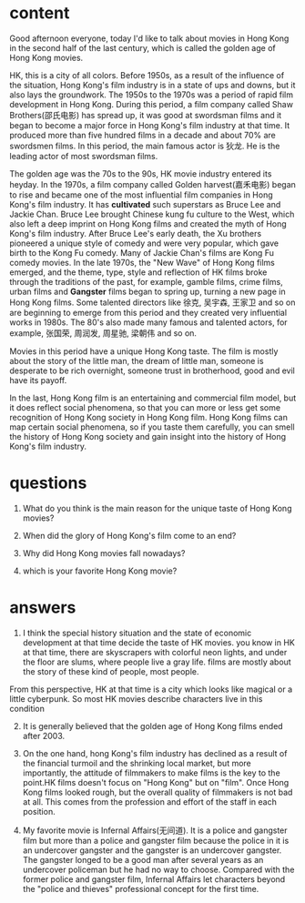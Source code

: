 # content
Good afternoon everyone, today I'd like to talk about movies in Hong Kong in the second half of the last century, which is called the golden age of Hong Kong movies.

HK, this is a city of all colors. Before 1950s, as a result of the influence of the situation, Hong Kong's film industry is in a state of ups and downs, but it also lays the groundwork. The 1950s to the 1970s was a period of rapid film development in Hong Kong. During this period, a film company called Shaw Brothers(邵氏电影) has spread up, it was good at swordsman films and it began to become a major force in Hong Kong's film industry at that time. It produced more than five hundred films in a decade and about 70% are swordsmen films. In this period, the main famous actor is 狄龙. He is the leading actor of most swordsman films.

The golden age was the 70s to the 90s, HK movie industry entered its heyday. In the 1970s, a film company called Golden harvest(嘉禾电影) began to rise and became one of the most influential film companies in Hong Kong's film industry. It has **cultivated** such superstars as Bruce Lee and Jackie Chan. Bruce Lee brought Chinese kung fu culture to the West, which also left a deep imprint on Hong Kong films and created the myth of Hong Kong's film industry.
After Bruce Lee's early death, the Xu brothers pioneered a unique style of comedy and were very popular, which gave birth to the Kong Fu comedy. Many of Jackie Chan's films are Kong Fu comedy movies.
In the late 1970s, the "New Wave" of Hong Kong films emerged, and the theme, type, style and reflection of HK films broke through the traditions of the past, for example, gamble films, crime films, urban films and **Gangster** films began to spring up, turning a new page in Hong Kong films. Some talented directors like 徐克, 吴宇森, 王家卫 and so on are beginning to emerge from this period and they created very influential works in 1980s. The 80's also made many famous and talented actors, for example, 张国荣, 周润发, 周星驰, 梁朝伟 and so on.

Movies in this period have a unique Hong Kong taste. The film is mostly about the story of the little man, the dream of little man, someone is desperate to be rich overnight, someone trust in brotherhood, good and evil have its payoff.

In the last, Hong Kong film is an entertaining and commercial film model, but it does reflect social phenomena, so that you can more or less get some recognition of Hong Kong society in Hong Kong film. Hong Kong films can map certain social phenomena, so if you taste them carefully, you can smell the history of Hong Kong society and gain insight into the history of Hong Kong's film industry.

# questions
1. What do you think is the main reason for the unique taste of Hong Kong movies?
<!--赵xy-->

2. When did the glory of Hong Kong's film come to an end?
<!--don't use-->

3. Why did Hong Kong movies fall nowadays?

4. which is your favorite Hong Kong movie?

# answers
1. I think the special history situation and the state of economic development at that time decide the taste of HK movies. you know in HK at that time, there are skyscrapers with colorful neon lights, and under the floor are slums, where people live a gray life. films are mostly about the story of these kind of people, most people.

 From this perspective, HK at that time is a city which looks like magical or a little cyberpunk. So most HK movies describe characters live in this condition

2. It is generally believed that the golden age of Hong Kong films ended after 2003.

3. On the one hand, hong Kong's film industry has declined as a result of the financial turmoil and the shrinking local market, but more importantly, the attitude of filmmakers to make films is the key to the point.HK films doesn't focus on "Hong Kong" but on "film". Once Hong Kong films looked rough, but the overall quality of filmmakers is not bad at all. This comes from the profession and effort of the staff in each position.

4. My favorite movie is Infernal Affairs(无间道). It is a police and gangster film but more than a police and gangster film because the police in it is an undercover gangster and the gangster is an undercover gangster. The gangster longed to be a good man after several years as an undercover policeman but he had no way to choose. Compared with the former police and gangster film, Infernal Affairs let characters beyond the "police and thieves" professional concept for the first time.